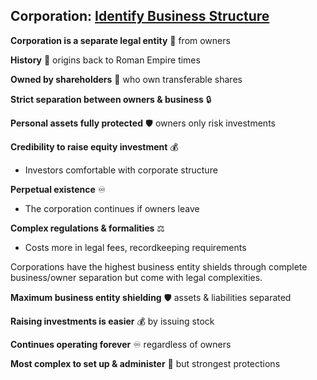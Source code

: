 ## Corporation: [Identify Business Structure](../business-structure)

**Corporation is a separate legal entity** 🚧 from owners

**History** 📜 origins back to Roman Empire times 

**Owned by shareholders** 🤝 who own transferable shares

**Strict separation between owners & business** 🔒

**Personal assets fully protected** 🛡️ owners only risk investments 

**Credibility to raise equity investment** 💰

- Investors comfortable with corporate structure  

**Perpetual existence** ♾️ 

- The corporation continues if owners leave 

**Complex regulations & formalities** ⚖️

- Costs more in legal fees, recordkeeping requirements


Corporations have the highest business entity shields through complete business/owner separation but come with legal complexities.

**Maximum business entity shielding** 🛡️ assets & liabilities separated

**Raising investments is easier** 💰 by issuing stock  

**Continues operating forever** ♾️ regardless of owners  

**Most complex to set up & administer** 📜 but strongest protections
